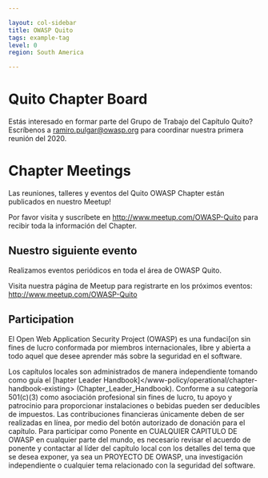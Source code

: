 ```yaml
---

layout: col-sidebar
title: OWASP Quito
tags: example-tag
level: 0
region: South America

---
```


# Quito Chapter Board

Estás interesado en formar parte del Grupo de Trabajo del Capítulo Quito?
Escríbenos a <ramiro.pulgar@owasp.org> para coordinar nuestra primera reunión del 2020.

# Chapter Meetings

Las reuniones, talleres y eventos del Quito OWASP Chapter están publicados en nuestro Meetup\!

Por favor visita y suscríbete en <http://www.meetup.com/OWASP-Quito> para recibir toda la información del Chapter.

## Nuestro siguiente evento

Realizamos eventos periódicos en toda el área de OWASP Quito.

Visita nuestra página de Meetup para registrarte en los próximos eventos:
<http://www.meetup.com/OWASP-Quito>

## Participation
El Open Web Application Security Project (OWASP) es una fundaci[on sin fines de lucro conformada por miembros internacionales, libre y abierta a todo aquel que desee aprender más sobre la seguridad en el software.

Los capítulos locales son administrados de manera independiente tomando como guía el [hapter Leader Handbook]</www-policy/operational/chapter-handbook-existing> (Chapter_Leader_Handbook). Conforme a su categoría 501(c)(3) como asociación profesional sin fines de lucro, tu apoyo y patrocinio para proporcionar instalaciones o bebidas pueden ser deducibles de impuestos. Las contribuciones financieras únicamente deben de ser realizadas en línea, por medio del botón autorizado de donación para el capítulo. Para participar como Ponente en CUALQUIER CAPITULO DE OWASP en cualquier parte del mundo, es necesario revisar el acuerdo de ponente y contactar al líder del capítulo local con los detalles del tema que se desea exponer, ya sea un PROYECTO DE OWASP, una investigación independiente o cualquier tema relacionado con la seguridad del software. 
